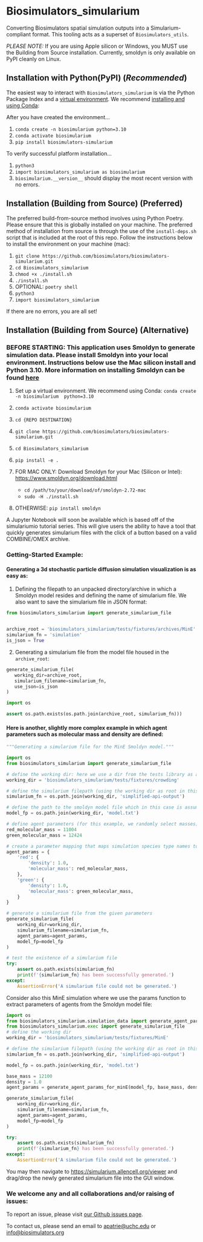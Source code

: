 # Biosimulators_simularium
Converting Biosimulators spatial simulation outputs into a Simularium-compliant format. This tooling acts as a 
superset of `Biosimulators_utils`.


*PLEASE NOTE:*
If you are using Apple silicon or Windows, you MUST use the Building from Source installation. Currently, smoldyn is only
available on PyPI cleanly on Linux.


## Installation with Python(PyPI) (_**Recommended**_)

The easiest way to interact with `Biosimulators_simularium` is via the Python Package Index and a
[virtual environment](https://docs.python.org/3/tutorial/venv.html). 
We recommend [installing and using Conda](https://conda.io/projects/conda/en/latest/user-guide/concepts/environments.html):
   
   After you have created the environment...

   1. `conda create -n biosimularium python=3.10`
   2. `conda activate biosimularium`
   3. `pip install biosimulators-simularium`

   To verify successful platform installation...
   
   1. `python3`
   2. `import biosimulators_simularium as biosimularium`
   3. `biosimularium.__version__` should display the most recent version with no errors.

## Installation (Building from Source) (Preferred)
The preferred build-from-source method involves using Python Poetry. Please ensure that this
is globally installed on your machine. The preferred method of installation from source
is through the use of the `install-deps.sh` script that is included at the root of this
repo. Follow the instructions below to install the environment on your machine (mac):

1. `git clone https://github.com/biosimulators/biosimulators-simularium.git`
2. `cd Biosimulators_simularium`
3. `chmod +x ./install.sh`
4. `./install.sh`
5. OPTIONAL: `poetry shell`
6. `python3`
7. `import biosimulators_simularium`

If there are no errors, you are all set!


## Installation (Building from Source) (Alternative)
### BEFORE STARTING: This application uses Smoldyn to generate simulation data. Please install Smoldyn into your local environment. Instructions below use the Mac silicon install and Python 3.10. More information on installing Smoldyn can be found [here](https://www.smoldyn.org/download.html)

1. Set up a virtual environment. We recommend using Conda: `conda create -n biosimularium 
python=3.10`

2. `conda activate biosimularium`

3. `cd {REPO DESTINATION}`

4. `git clone https://github.com/biosimulators/biosimulators-simularium.git`

5. `cd Biosimulators_simularium`

6. `pip install -e .`

7. FOR MAC ONLY: Download Smoldyn for your Mac (Silicon or Intel): https://www.smoldyn.org/download.html
   - `cd /path/to/your/download/of/smoldyn-2.72-mac` 
   - `sudo -H ./install.sh`

8. OTHERWISE: `pip install smoldyn`


A Jupyter Notebook will soon be available which is based off of the simulariumio tutorial series. This will 
give users the ability to have a tool that quickly generates simularium files with the click of a button based 
on a valid COMBINE/OMEX archive.


### Getting-Started Example:

#### Generating a 3d stochastic particle diffusion simulation visualization is as easy as:

1. Defining the filepath to an unpacked directory/archive in which a Smoldyn model resides
   and defining the name of simularium file. We also want to save the simularium file in JSON format:
```python
from biosimulators_simularium import generate_simularium_file


archive_root = 'biosimulators_simularium/tests/fixtures/archives/MinE'
simularium_fn = 'simulation'
is_json = True
```
2. Generating a simularium file from the model file housed in the `archive_root`:
```python
generate_simularium_file(
   working_dir=archive_root,
   simularium_filename=simularium_fn,
   use_json=is_json
)

import os 

assert os.path.exists(os.path.join(archive_root, simularium_fn)))
```

#### Here is another, slightly more complex example in which agent parameters such as molecular mass and density are defined:
```python
"""Generating a simularium file for the MinE Smoldyn model."""

import os 
from biosimulators_simularium import generate_simularium_file

# define the working dir: here we use a dir from the tests library as an example.
working_dir = 'biosimulators_simularium/tests/fixtures/crowding'

# define the simularium filepath (using the working dir as root in this case)
simularium_fn = os.path.join(working_dir, 'simplified-api-output')

# define the path to the smoldyn model file which in this case is assumed to be in the working dir
model_fp = os.path.join(working_dir, 'model.txt')

# define agent parameters (for this example, we randomly select masses)
red_molecular_mass = 11004
green_molecular_mass = 12424

# create a parameter mapping that maps simulation species type names to respective density and molecular_mass
agent_params = {
    'red': {
        'density': 1.0,
        'molecular_mass': red_molecular_mass,
    },
    'green': {
        'density': 1.0,
        'molecular_mass': green_molecular_mass,
    }
}

# generate a simularium file from the given parameters
generate_simularium_file(
    working_dir=working_dir,
    simularium_filename=simularium_fn,
    agent_params=agent_params,
    model_fp=model_fp
)

# test the existence of a simularium file
try:
    assert os.path.exists(simularium_fn)
    print(f'{simularium_fn} has been successfully generated.')
except:
    AssertionError('A simularium file could not be generated.')
```

Consider also this MinE simulation where we use the params function to extract parameters of agents from the Smoldyn model file:

```python
import os 
from biosimulators_simularium.simulation_data import generate_agent_params_for_minE
from biosimulators_simularium.exec import generate_simularium_file
# define the working dir
working_dir = 'biosimulators_simularium/tests/fixtures/MinE'

# define the simularium filepath (using the working dir as root in this case)
simularium_fn = os.path.join(working_dir, 'simplified-api-output')

model_fp = os.path.join(working_dir, 'model.txt')

base_mass = 12100
density = 1.0
agent_params = generate_agent_params_for_minE(model_fp, base_mass, density)

generate_simularium_file(
    working_dir=working_dir,
    simularium_filename=simularium_fn,
    agent_params=agent_params,
    model_fp=model_fp
)

try:
    assert os.path.exists(simularium_fn)
    print(f'{simularium_fn} has been successfully generated.')
except:
    AssertionError('A simularium file could not be generated.')
```

You may then navigate to https://simularium.allencell.org/viewer and drag/drop the newly generated simularium
file into the GUI window.


### We welcome any and all collaborations and/or raising of issues:

   To report an issue, please visit [our Github issues page](https://github.com/biosimulators/Biosimulators_simularium/issues).

   To contact us, please send an email to apatrie@uchc.edu or info@biosimulators.org


